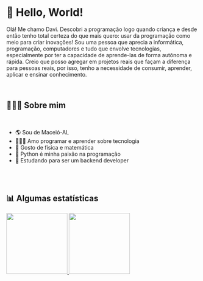 # 🖖 Hello, World!

Olá! Me chamo Davi. Descobri a programação logo quando criança e desde então tenho total certeza do que mais quero: usar da programação como meio para criar inovações!
Sou uma pessoa que aprecia a informática, programação, computadores e tudo que envolve tecnologias, especialmente por ter a capacidade de aprende-las de forma autônoma e rápida.
Creio que posso agregar em projetos reais que façam a diferença para pessoas reais, por isso, tenho a necessidade de consumir, aprender, aplicar e ensinar conhecimento.

<br>

## 👨🏻‍💻 Sobre mim

<br>

- 🌎 Sou de Maceió-AL
- 👨🏻‍💻 Amo programar e aprender sobre tecnologia
- 🧠 Gosto de física e matemática
- 🐍 Python é minha paixão na programação
- 📘 Estudando para ser um backend developer

<br>
<br>

## 📊 Algumas estatísticas

<a href="https://github.com/daviromao" >
<img height="160em" src="https://github-readme-stats.vercel.app/api?username=daviromao&show_icons=true&bg_color=282A36&title_color=DD6387&icon_color=BD93F9&text_color=fff&border_color=fff" />
<img height="160em" src="https://github-readme-stats.vercel.app/api/top-langs/?username=daviromao&layout=compact&bg_color=282A36&title_color=DD6387&icon_color=BD93F9&text_color=fff&border_color=fff" />
</a>

<br>
<br>
